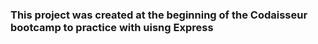 ### This project was created at the beginning of the Codaisseur bootcamp to practice with uisng Express
